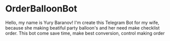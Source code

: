 # OrderBalloonBot

Hello, my name is Yury Baranov! I'm create this Telegram Bot for my wife, because she making beatiful party balloon's and her need make checklist order. This bot come save time, make best conversion, control making order